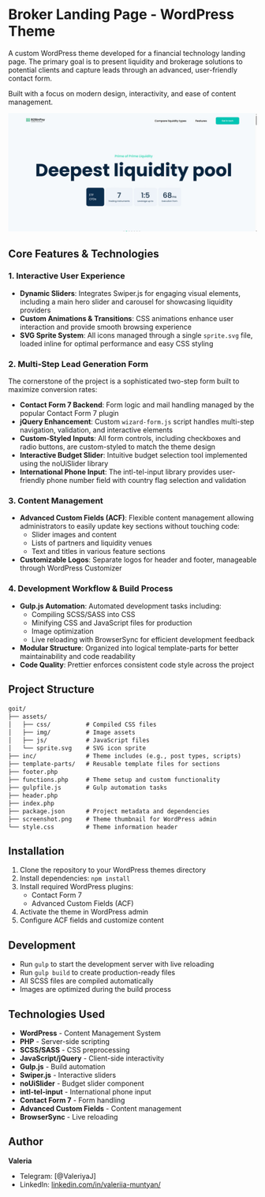 # Broker Landing Page - WordPress Theme

A custom WordPress theme developed for a financial technology landing page. The primary goal is to present liquidity and brokerage solutions to potential clients and capture leads through an advanced, user-friendly contact form.

Built with a focus on modern design, interactivity, and ease of content management.

![landing page](goit/assets/img/scrin.JPG)

## Core Features & Technologies

### 1. Interactive User Experience

- **Dynamic Sliders**: Integrates Swiper.js for engaging visual elements, including a main hero slider and carousel for showcasing liquidity providers
- **Custom Animations & Transitions**: CSS animations enhance user interaction and provide smooth browsing experience
- **SVG Sprite System**: All icons managed through a single `sprite.svg` file, loaded inline for optimal performance and easy CSS styling

### 2. Multi-Step Lead Generation Form

The cornerstone of the project is a sophisticated two-step form built to maximize conversion rates:

- **Contact Form 7 Backend**: Form logic and mail handling managed by the popular Contact Form 7 plugin
- **jQuery Enhancement**: Custom `wizard-form.js` script handles multi-step navigation, validation, and interactive elements
- **Custom-Styled Inputs**: All form controls, including checkboxes and radio buttons, are custom-styled to match the theme design
- **Interactive Budget Slider**: Intuitive budget selection tool implemented using the noUiSlider library
- **International Phone Input**: The intl-tel-input library provides user-friendly phone number field with country flag selection and validation

### 3. Content Management

- **Advanced Custom Fields (ACF)**: Flexible content management allowing administrators to easily update key sections without touching code:
  - Slider images and content
  - Lists of partners and liquidity venues
  - Text and titles in various feature sections
- **Customizable Logos**: Separate logos for header and footer, manageable through WordPress Customizer

### 4. Development Workflow & Build Process

- **Gulp.js Automation**: Automated development tasks including:
  - Compiling SCSS/SASS into CSS
  - Minifying CSS and JavaScript files for production
  - Image optimization
  - Live reloading with BrowserSync for efficient development feedback
- **Modular Structure**: Organized into logical template-parts for better maintainability and code readability
- **Code Quality**: Prettier enforces consistent code style across the project

## Project Structure

```
goit/
├── assets/
│   ├── css/          # Compiled CSS files
│   ├── img/          # Image assets
│   ├── js/           # JavaScript files
│   └── sprite.svg    # SVG icon sprite
├── inc/              # Theme includes (e.g., post types, scripts)
├── template-parts/   # Reusable template files for sections
├── footer.php
├── functions.php     # Theme setup and custom functionality
├── gulpfile.js       # Gulp automation tasks
├── header.php
├── index.php
├── package.json      # Project metadata and dependencies
├── screenshot.png    # Theme thumbnail for WordPress admin
└── style.css         # Theme information header
```

## Installation

1. Clone the repository to your WordPress themes directory
2. Install dependencies: `npm install`
3. Install required WordPress plugins:
   - Contact Form 7
   - Advanced Custom Fields (ACF)
4. Activate the theme in WordPress admin
5. Configure ACF fields and customize content

## Development

- Run `gulp` to start the development server with live reloading
- Run `gulp build` to create production-ready files
- All SCSS files are compiled automatically
- Images are optimized during the build process

## Technologies Used

- **WordPress** - Content Management System
- **PHP** - Server-side scripting
- **SCSS/SASS** - CSS preprocessing
- **JavaScript/jQuery** - Client-side interactivity
- **Gulp.js** - Build automation
- **Swiper.js** - Interactive sliders
- **noUiSlider** - Budget slider component
- **intl-tel-input** - International phone input
- **Contact Form 7** - Form handling
- **Advanced Custom Fields** - Content management
- **BrowserSync** - Live reloading

## Author

**Valeria**

- Telegram: [@ValeriyaJ]
- LinkedIn: [linkedin.com/in/valeriia-muntyan/](https://www.linkedin.com/in/valeriia-muntyan/)
